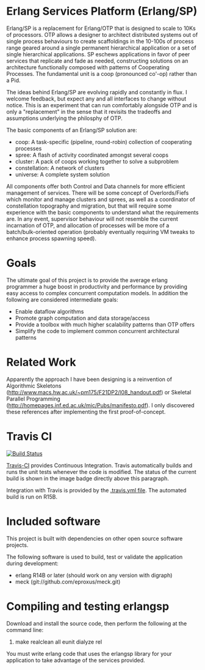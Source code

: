 Erlang Services Platform (Erlang/SP)
==================================

Erlang/SP is a replacement for Erlang/OTP that is designed to scale to 10Ks of processors. OTP allows a designer to architect distributed systems out of single process behaviours to create scaffoldings in the 10-100s of process range geared around a single permanent hierarchical application or a set of single hierarchical applications. SP eschews applications in favor of peer services that replicate and fade as needed, constructing solutions on an architecture functionally composed with patterns of Cooperating Processes. The fundamental unit is a coop (pronounced co'-op) rather than a Pid.

The ideas behind Erlang/SP are evolving rapidly and constantly in flux. I welcome feedback, but expect any and all interfaces to change without notice. This is an experiment that can run comfortably alongside OTP and is only a "replacement" in the sense that it revisits the tradeoffs and assumptions underlying the philosphy of OTP.

The basic components of an Erlang/SP solution are:

  * coop: A task-specific (pipeline, round-robin) collection of cooperating processes
  * spree: A flash of activity coordinated amongst several coops
  * cluster: A pack of coops working together to solve a subproblem
  * constellation: A network of clusters
  * universe: A complete system solution

All components offer both Control and Data channels for more efficient management of services. There will be some concept of Overlords/Fiefs which monitor and manage clusters and sprees, as well as a coordinator of constellation topography and migration, but that will require some experience with the basic components to understand what the requirements are. In any event, supervisor behaviour will not resemble the current incarnation of OTP, and allocation of processes will be more of a batch/bulk-oriented operation (probably eventually requiring VM tweaks to enhance process spawning speed).

Goals
=====

The ultimate goal of this project is to provide the average erlang programmer a huge boost in productivity and performance by providing easy access to complex concurrent computation models. In addition the following are considered intermediate goals:

  * Enable dataflow algorithms
  * Promote graph computation and data storage/access
  * Provide a toolbox with much higher scalability patterns than OTP offers
  * Simplify the code to implement common concurrent architectural patterns

Related Work
============

Apparently the approach I have been designing is a reinvention of Algorithmic Skeletons (http://www.macs.hw.ac.uk/~pm175/F21DP2/l08_handout.pdf) or Skeletal Parallel Programming (http://homepages.inf.ed.ac.uk/mic/Pubs/manifesto.pdf). I only discovered these references after implementing the first proof-of-concept.

Travis CI
=========

[![Build Status](http://travis-ci.org/duomark/erlangsp.png)](http://travis-ci.org/duomark/erlangsp])

[Travis-CI](http://about.travis-ci.org/) provides Continuous Integration. Travis automatically builds and runs the unit tests whenever the code is modified. The status of the current build is shown in the image badge directly above this paragraph.

Integration with Travis is provided by the [.travis.yml file](https://raw.github.com/duomark/erlangsp/master/.travis.yml). The automated build is run on R15B.

Included software
=================

This project is built with dependencies on other open source software projects.

The following software is used to build, test or validate the application during development:

  * erlang R14B or later (should work on any version with digraph)
  * meck (git://github.com/eproxus/meck.git)


Compiling and testing erlangsp
==============================

Download and install the source code, then perform the following at the command line:

  1. make realclean all eunit dialyze rel

You must write erlang code that uses the erlangsp library for your application to take advantage of the services provided.
